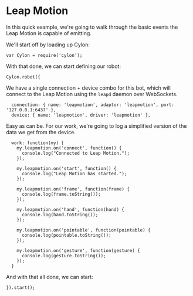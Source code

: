 # Leap Motion

In this quick example, we're going to walk through the basic events the Leap
Motion is capable of emitting.

We'll start off by loading up Cylon:

    var Cylon = require('cylon');

With that done, we can start defining our robot:

    Cylon.robot({

We have a single connection + device combo for this bot, which will connect to
the Leap Motion using the `leapd` daemon over WebSockets.

      connection: { name: 'leapmotion', adaptor: 'leapmotion', port: '127.0.0.1:6437' },
      device: { name: 'leapmotion', driver: 'leapmotion' },

Easy as can be. For our work, we're going to log a simplified version of the
data we get from the device.

      work: function(my) {
        my.leapmotion.on('connect', function() {
          console.log("Connected to Leap Motion.");
        });

        my.leapmotion.on('start', function() {
          console.log("Leap Motion has started.");
        });

        my.leapmotion.on('frame', function(frame) {
          console.log(frame.toString());
        });

        my.leapmotion.on('hand', function(hand) {
          console.log(hand.toString());
        });

        my.leapmotion.on('pointable', function(pointable) {
          console.log(pointable.toString());
        });

        my.leapmotion.on('gesture', function(gesture) {
          console.log(gesture.toString());
        });
      }

And with that all done, we can start:

    }).start();
